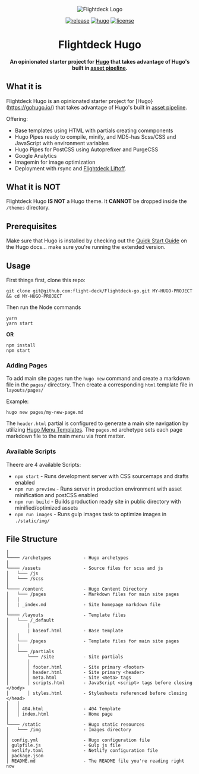 <div align="center">
<p><img src="https://d.pr/free/i/FDUErn+" alt="Flightdeck Logo"></p>

[![release](https://img.shields.io/github/release/flight-deck/flightdeck-hugo.svg?style=for-the-badge&logo=github&logoColor=white&colorA=101119&colorB=6D57FF)](https://github.com/flight-deck/flightdeck-hugo/releases/latest) [![hugo](https://img.shields.io/badge/Hugo-v0.66.0+-373277.svg?style=for-the-badge&logo=hugo&logoColor=white&colorA=101119&colorB=7273D6)](https://github.com/gohugoio/hugo/releases/latest) [![license](https://img.shields.io/badge/License-MIT-373277.svg?style=for-the-badge&l&logoColor=white&colorA=101119&colorB=42557B)](https://github.com/flight-deck/flightdeck-hugo/blob/master/LICENSE)

<h1>Flightdeck Hugo</h1>
<h4>An opinionated starter project for <a href="https://gohugo.io/">Hugo</a> that takes advantage of Hugo's built in <a href="https://gohugo.io/hugo-pipes/" title="hudo's asset pipeline">asset pipeline</a>.</h4>

</div>

## What it is
Flightdeck Hugo is an opinionated starter project for [Hugo}(https://gohugo.io/) that takes advantage of Hugo's built in [asset pipeline](https://gohugo.io/hugo-pipes/). 

Offering:
- Base templates using HTML with partials creating commponents 
- Hugo Pipes ready to compile, minify, and MD5-has Scss/CSS and JavaScript with environment variables
- Hugo Pipes for PostCSS using Autoprefixer and PurgeCSS
- Google Analytics 
- Imagemin for image optimization 
- Deployment with rsync and [Flightdeck Liftoff](https://github.com/flight-deck/flightdeck-liftoff). 

## What it is NOT
Flightdeck Hugo **IS NOT** a Hugo theme. It **CANNOT** be dropped inside the `/themes` directory.

## Prerequisites
Make sure that Hugo is installed by checking out the [Quick Start Guide](https://gohugo.io/getting-started/quick-start/#step-1-install-hugo) on the Hugo docs... make sure you're running the extended version.

## Usage
First things first, clone this repo:

```shell
git clone git@github.com:flight-deck/Flightdeck-go.git MY-HUGO-PROJECT && cd MY-HUGO-PROJECT
```

Then run the Node commands
```shell
yarn
yarn start
```
**OR**

```shell
npm install
npm start
```
### Adding Pages

To add main site pages run the `hugo new` command and create a markdown file in the `pages/` directory. Then create a corresponding `html` template file in `layouts/pages/`

Example:
```
hugo new pages/my-new-page.md
```

The `header.html` partial is configured to generate a main site navigation by utilizing [Hugo Menu Templates](https://gohugo.io/templates/menu-templates). The `pages.md` archetype sets each page markdown file to the main menu via front matter.

### Available Scripts

Theere are 4 available Scripts:

- `npm start` - Runs development server with CSS sourcemaps and drafts enabled
- `npm run preview` - Runs server in production environment with asset minification and postCSS enabled
- `npm run build` - Builds production ready site in public directory with minified/optimized assets
- `npm run images` - Runs gulp images task to optimize images in `./static/img/`

## File Structure

```
│
└──── /archetypes            - Hugo archetypes
│
└──── /assets                - Source files for scss and js
│   └─── /js
│   └─── /scss
│
└──── /content               - Hugo Content Directory
│   └─── /pages              - Markdown files for main site pages
│   |
│   | _index.md              - Site homepage markdown file
│
└──── /layouts               - Template files
│   └─── /_default
│       |
│       | baseof.html        - Base template
│   │
│   └─── /pages              - Template files for main site pages
│   │
│   └─── /partials
│       └─── /site           - Site partials
│       │
│       │ footer.html        - Site primary <footer>
│       │ header.html        - Site primary <header>
│       │ meta.html          - Site <meta> tags
│       │ scripts.html       - JavaScript <script> tags before closing </body>
│       │ styles.html        - Stylesheets referenced before closing </head>
│   │
│   │ 404.html               - 404 Template
│   │ index.html             - Home page
│
└──── /static                - Hugo static resources
│   └─── /img                - Images directory
│
│ config.yml                 - Hugo configuration file
│ gulpfile.js                - Gulp js file
│ netlify.toml               - Netlify configuration file
│ package.json
│ README.md                  - The README file you're reading right now
```

